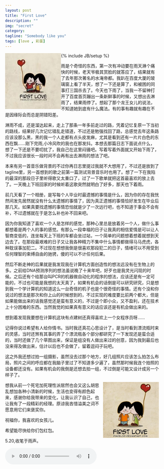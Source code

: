 ```yaml
---
layout: post
title: "First Love"
description: ""
img: "secret"
category: 
tagline: "Somebody like you"
tags: [love , 彩蛋]
---
```

{% include JB/setup %}
<img src="/img/first_love1.jpg" alt="" style="float:left;width:183px;height:183px;">
<p>
	雨是个奇怪的东西，第一次有冲动要在雨天淋个痛快的时候，老天爷极其赏脸的就答应了，结果就有了去年那次著名的水淹帝都。我趴在百度大厦的玻璃窗上看了半天，想了一下还是算了，和被困的同事打三国杀去了。今天也下雨了，当我一不留神打开了百度首页蹦出一条新鲜事的时候，又想出去淋雨了，结果雨停了。想起了那个龙王女儿的说法，不知道她到底有什么魔法。有的事有趣就有趣在不是因缘际会而总是阴错阳差。
</p>
<p>
	淋雨不成，还是溜达起来，走上了那条一年多前走过的路，凭着记忆复原一下当初的路线，结果好几次记忆错乱走错道，不过还是勉强找回了路，总感觉去年这条路应该没那么黑，黑的我一个人走都有点头皮发麻，尤其是看到还有一片片白色的东西在飘……刚下完雨,小冷风吹的我也在那发抖。本想去那篇日志下面说点什么，想了一下还是不要叨扰了，我自己在这里闷骚吧。写着写着外面就又开始下雨了，不过我应该很长一段时间不会再有出去淋雨的想法了吧。
</p>
<p>
	本来有另一首音乐做背景的不过你再日志里提过我就不大想用了，不过还是放到了tagline里，另一首想到的歌之前第一篇测试背景音乐时也用了。想了一下在我陷的最深的那段日子里听得歌又太重口了，过了一下歌单就把这首最喜欢的放上去了。一天晚上下班回家的时候听着这歌突然就明白了好多，那天也下着雨。
</p>
<p>
	前几天看了一个相册，是写每个人毕业时最遗憾的事情是什么，因为你的存在我恍然间发先居然就没有什么太遗憾的事情了，因为真正遗憾的事情恰好发生在毕业后那几天。如果真要找遗憾的事情恐怕就是少了一次远行吧，也不知道于事会不会有补，不过遗憾就在于是怎么补也补不回来吧。
</p>
<p>
	因为你我知道了喜欢一个人是怎样的感觉，那种心里总是放着另一个人，做什么事都想着是两个人的事的感觉。有那么一段幸福的日子让我真的相信爱情是可以让人智商变低的，连坐每天上下班的车都会坐过站，一个简单的问题想着想着就想到天边去了。在那段最艰难的日子又让我各种精力不集中什么事情都做得马马虎虎，各种耽误事加犯二。不过现在想想我倒是很喜欢那段犯二的日子，情绪可以不用受到任何理智的束缚自由的驰骋，傻的可以不计任何后果。
</p>
<p>
	然后不断走神的后果就是我发现我在计算机方面创造性的想法远没有在生物上的多。之前给DNA预测序列的想法虽说晚了十来年吧，好歹也是我灵光闪现的时候。之后还有个给那台叫PCR的机器做自动化的程序的想法，应该还是有一定可能的，不过也可能是我想的太天真了，如果有机会的话倒是可以研究研究，只是想到我一个学计算机的知道这么一台奇怪的机子也是个很奇怪的事情。还有个没和你说过的想法是那次和你上山的时候想到的，不过实现的难度要比前两个都大，但是如果能做出来的话我感觉还是蛮有意义的，不过是个即小众，又不盈利，还在技术上十分困难的东西。当然我觉的如果真有意义的话应该还是有机会做出来的。
</p>
<p>
    想到着发现我要想在计算机这块有点建树还真得喜欢上一个女程序员呀……
</p>
<p>
    记得你说过希望有人给你情书。当时我还真花心思设计了，是当时看到漂流瓶时来的灵感，当时还煞有其事的弄了个漂流瓶各个部分都研究了一下发现还是蛮合适的，当时还做了几个草图出来，保证是组没有人做出来过的创意，因为我到最后也没来得及做出来，估计以后也不会做了，留着逗闷子玩吧。
</p>
<p>
	这之外我还想过拍一组摄影，虽然没去过那个地方，好几组照片应该怎么拍怎么布局，照片之间的呼应都在我脑子里过了不知道多少遍了，虽然那时候我连个拍照的设备都还没有。如果有机会的我倒是还想去拍一组，不过倒是可能又设计成另一个样子了。
</p>
<img src="/img/first_love2.jpg" alt="" style="float:right;width:183px;height:183px;">
<p>
    想我从前一个死宅加死理性派居然也会又这么胡思乱想加各种小清新的时候，生活也变得有颜色起来，感谢你给我带来的变化，让我认识了自己，也让我有了一段精彩的经理。原谅我吝惜溢美之词不愿意用它们来褒奖你。
</p>
<p>
	祝福你，我喜欢的女孩儿。
</p>
<p>
	希望能尽快给你们包红包。
</p>
<p>
    5.20,收笔于雨声。
</p>

<audio controls="controls" autoplay="autoplay" loop="loop" src="/audio/AnyThingButOrdinary.mp3"></audio>

